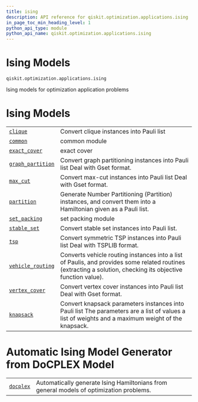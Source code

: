 ```yaml
---
title: ising
description: API reference for qiskit.optimization.applications.ising
in_page_toc_min_heading_level: 1
python_api_type: module
python_api_name: qiskit.optimization.applications.ising
---
```


<span id="module-qiskit.optimization.applications.ising" />

<span id="qiskit-optimization-applications-ising" />

<span id="ising-models-qiskit-optimization-applications-ising" />

# Ising Models

<span id="module-qiskit.optimization.applications.ising" />

`qiskit.optimization.applications.ising`

Ising models for optimization application problems

# Ising Models

|                                                                                                                                                                                                    |                                                                                                                                                              |
| -------------------------------------------------------------------------------------------------------------------------------------------------------------------------------------------------- | ------------------------------------------------------------------------------------------------------------------------------------------------------------ |
| [`clique`](qiskit.optimization.applications.ising.clique#module-qiskit.optimization.applications.ising.clique "qiskit.optimization.applications.ising.clique")                                     | Convert clique instances into Pauli list                                                                                                                     |
| [`common`](qiskit.optimization.applications.ising.common#module-qiskit.optimization.applications.ising.common "qiskit.optimization.applications.ising.common")                                     | common module                                                                                                                                                |
| [`exact_cover`](qiskit.optimization.applications.ising.exact_cover#module-qiskit.optimization.applications.ising.exact_cover "qiskit.optimization.applications.ising.exact_cover")                 | exact cover                                                                                                                                                  |
| [`graph_partition`](qiskit.optimization.applications.ising.graph_partition#module-qiskit.optimization.applications.ising.graph_partition "qiskit.optimization.applications.ising.graph_partition") | Convert graph partitioning instances into Pauli list Deal with Gset format.                                                                                  |
| [`max_cut`](qiskit.optimization.applications.ising.max_cut#module-qiskit.optimization.applications.ising.max_cut "qiskit.optimization.applications.ising.max_cut")                                 | Convert max-cut instances into Pauli list Deal with Gset format.                                                                                             |
| [`partition`](qiskit.optimization.applications.ising.partition#module-qiskit.optimization.applications.ising.partition "qiskit.optimization.applications.ising.partition")                         | Generate Number Partitioning (Partition) instances, and convert them into a Hamiltonian given as a Pauli list.                                               |
| [`set_packing`](qiskit.optimization.applications.ising.set_packing#module-qiskit.optimization.applications.ising.set_packing "qiskit.optimization.applications.ising.set_packing")                 | set packing module                                                                                                                                           |
| [`stable_set`](qiskit.optimization.applications.ising.stable_set#module-qiskit.optimization.applications.ising.stable_set "qiskit.optimization.applications.ising.stable_set")                     | Convert stable set instances into Pauli list.                                                                                                                |
| [`tsp`](qiskit.optimization.applications.ising.tsp#module-qiskit.optimization.applications.ising.tsp "qiskit.optimization.applications.ising.tsp")                                                 | Convert symmetric TSP instances into Pauli list Deal with TSPLIB format.                                                                                     |
| [`vehicle_routing`](qiskit.optimization.applications.ising.vehicle_routing#module-qiskit.optimization.applications.ising.vehicle_routing "qiskit.optimization.applications.ising.vehicle_routing") | Converts vehicle routing instances into a list of Paulis, and provides some related routines (extracting a solution, checking its objective function value). |
| [`vertex_cover`](qiskit.optimization.applications.ising.vertex_cover#module-qiskit.optimization.applications.ising.vertex_cover "qiskit.optimization.applications.ising.vertex_cover")             | Convert vertex cover instances into Pauli list Deal with Gset format.                                                                                        |
| [`knapsack`](qiskit.optimization.applications.ising.knapsack#module-qiskit.optimization.applications.ising.knapsack "qiskit.optimization.applications.ising.knapsack")                             | Convert knapsack parameters instances into Pauli list The parameters are a list of values a list of weights and a maximum weight of the knapsack.            |

# Automatic Ising Model Generator from DoCPLEX Model

|                                                                                                                                                                    |                                                                                         |
| ------------------------------------------------------------------------------------------------------------------------------------------------------------------ | --------------------------------------------------------------------------------------- |
| [`docplex`](qiskit.optimization.applications.ising.docplex#module-qiskit.optimization.applications.ising.docplex "qiskit.optimization.applications.ising.docplex") | Automatically generate Ising Hamiltonians from general models of optimization problems. |

